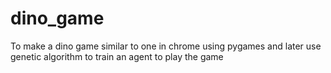 # dino_game
To make a dino game similar to one in chrome using pygames and later use genetic algorithm to train an agent to play the game
